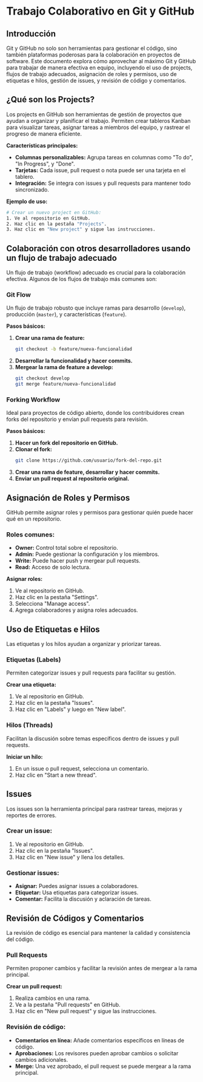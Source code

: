 

# Trabajo Colaborativo en Git y GitHub

## Introducción
Git y GitHub no solo son herramientas para gestionar el código, sino también plataformas poderosas para la colaboración en proyectos de software. Este documento explora cómo aprovechar al máximo Git y GitHub para trabajar de manera efectiva en equipo, incluyendo el uso de projects, flujos de trabajo adecuados, asignación de roles y permisos, uso de etiquetas e hilos, gestión de issues, y revisión de código y comentarios.

## ¿Qué son los Projects?
Los projects en GitHub son herramientas de gestión de proyectos que ayudan a organizar y planificar el trabajo. Permiten crear tableros Kanban para visualizar tareas, asignar tareas a miembros del equipo, y rastrear el progreso de manera eficiente.

**Características principales:**
- **Columnas personalizables:** Agrupa tareas en columnas como "To do", "In Progress", y "Done".
- **Tarjetas:** Cada issue, pull request o nota puede ser una tarjeta en el tablero.
- **Integración:** Se integra con issues y pull requests para mantener todo sincronizado.

**Ejemplo de uso:**
```bash
# Crear un nuevo project en GitHub:
1. Ve al repositorio en GitHub.
2. Haz clic en la pestaña "Projects".
3. Haz clic en "New project" y sigue las instrucciones.
```

## Colaboración con otros desarrolladores usando un flujo de trabajo adecuado
Un flujo de trabajo (workflow) adecuado es crucial para la colaboración efectiva. Algunos de los flujos de trabajo más comunes son:

### Git Flow
Un flujo de trabajo robusto que incluye ramas para desarrollo (`develop`), producción (`master`), y características (`feature`).

**Pasos básicos:**
1. **Crear una rama de feature:**
    ```bash
    git checkout -b feature/nueva-funcionalidad
    ```
2. **Desarrollar la funcionalidad y hacer commits.**
3. **Mergear la rama de feature a develop:**
    ```bash
    git checkout develop
    git merge feature/nueva-funcionalidad
    ```

### Forking Workflow
Ideal para proyectos de código abierto, donde los contribuidores crean forks del repositorio y envían pull requests para revisión.

**Pasos básicos:**
1. **Hacer un fork del repositorio en GitHub.**
2. **Clonar el fork:**
    ```bash
    git clone https://github.com/usuario/fork-del-repo.git
    ```
3. **Crear una rama de feature, desarrollar y hacer commits.**
4. **Enviar un pull request al repositorio original.**

## Asignación de Roles y Permisos
GitHub permite asignar roles y permisos para gestionar quién puede hacer qué en un repositorio.

### Roles comunes:
- **Owner:** Control total sobre el repositorio.
- **Admin:** Puede gestionar la configuración y los miembros.
- **Write:** Puede hacer push y mergear pull requests.
- **Read:** Acceso de solo lectura.

**Asignar roles:**
1. Ve al repositorio en GitHub.
2. Haz clic en la pestaña "Settings".
3. Selecciona "Manage access".
4. Agrega colaboradores y asigna roles adecuados.

## Uso de Etiquetas e Hilos
Las etiquetas y los hilos ayudan a organizar y priorizar tareas.

### Etiquetas (Labels)
Permiten categorizar issues y pull requests para facilitar su gestión.

**Crear una etiqueta:**
1. Ve al repositorio en GitHub.
2. Haz clic en la pestaña "Issues".
3. Haz clic en "Labels" y luego en "New label".

### Hilos (Threads)
Facilitan la discusión sobre temas específicos dentro de issues y pull requests.

**Iniciar un hilo:**
1. En un issue o pull request, selecciona un comentario.
2. Haz clic en "Start a new thread".

## Issues
Los issues son la herramienta principal para rastrear tareas, mejoras y reportes de errores.

### Crear un issue:
1. Ve al repositorio en GitHub.
2. Haz clic en la pestaña "Issues".
3. Haz clic en "New issue" y llena los detalles.

### Gestionar issues:
- **Asignar:** Puedes asignar issues a colaboradores.
- **Etiquetar:** Usa etiquetas para categorizar issues.
- **Comentar:** Facilita la discusión y aclaración de tareas.

## Revisión de Códigos y Comentarios
La revisión de código es esencial para mantener la calidad y consistencia del código.

### Pull Requests
Permiten proponer cambios y facilitar la revisión antes de mergear a la rama principal.

**Crear un pull request:**
1. Realiza cambios en una rama.
2. Ve a la pestaña "Pull requests" en GitHub.
3. Haz clic en "New pull request" y sigue las instrucciones.

### Revisión de código:
- **Comentarios en línea:** Añade comentarios específicos en líneas de código.
- **Aprobaciones:** Los revisores pueden aprobar cambios o solicitar cambios adicionales.
- **Merge:** Una vez aprobado, el pull request se puede mergear a la rama principal.


